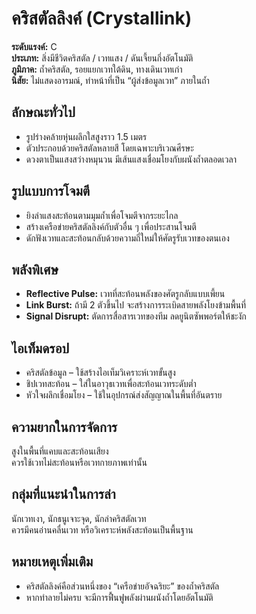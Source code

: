 # คริสตัลลิงค์ (Crystallink)

**ระดับแรงค์:** C  
**ประเภท:** สิ่งมีชีวิตคริสตัล / เวทแสง / ดันเจี้ยนกึ่งอัตโนมัติ  
**ภูมิภาค:** ถ้ำคริสตัล, รอยแยกเวทใต้ดิน, ทางเดินเวทเก่า  
**นิสัย:** ไม่แสดงอารมณ์, ทำหน้าที่เป็น “ผู้ส่งข้อมูลเวท” ภายในถ้ำ

## ลักษณะทั่วไป
- รูปร่างคล้ายหุ่นผลึกใสสูงราว 1.5 เมตร  
- ตัวประกอบด้วยคริสตัลหลายสี โดยเฉพาะบริเวณศีรษะ  
- ดวงตาเป็นแสงสว่างหมุนวน มีเส้นแสงเชื่อมโยงกับผนังถ้ำตลอดเวลา

## รูปแบบการโจมตี
- ยิงลำแสงสะท้อนตามมุมถ้ำเพื่อโจมตีจากระยะไกล  
- สร้างเครือข่ายคริสตัลลิงค์กับตัวอื่น ๆ เพื่อประสานโจมตี  
- ดักฟังเวทและสะท้อนกลับด้วยความถี่ใหม่ให้ศัตรูรับเวทของตนเอง

## พลังพิเศษ
- **Reflective Pulse:** เวทที่สะท้อนพลังของศัตรูกลับแบบเพี้ยน  
- **Link Burst:** ถ้ามี 2 ตัวขึ้นไป จะสร้างการระเบิดสายพลังโยงข้ามพื้นที่  
- **Signal Disrupt:** ตัดการสื่อสารเวทของทีม ลดยูนิตซัพพอร์ตให้ชะงัก

## ไอเท็มดรอป
- คริสตัลข้อมูล – ใช้สร้างไอเท็มวิเคราะห์เวทขั้นสูง  
- ชิปเวทสะท้อน – ใส่ในอาวุธเวทเพื่อสะท้อนเวทระดับต่ำ  
- หัวใจผลึกเชื่อมโยง – ใช้ในอุปกรณ์ส่งสัญญาณในพื้นที่อันตราย

## ความยากในการจัดการ
สูงในพื้นที่แคบและสะท้อนเสียง  
ควรใช้เวทไม่สะท้อนหรือเวทกายภาพเท่านั้น

## กลุ่มที่แนะนำในการล่า
นักเวทเงา, นักธนูเจาะจุด, นักล่าคริสตัลเวท  
ควรมีคนอ่านคลื่นเวท หรือวิเคราะห์พลังสะท้อนเป็นพื้นฐาน

## หมายเหตุเพิ่มเติม
- คริสตัลลิงค์คือส่วนหนึ่งของ “เครือข่ายอัจฉริยะ” ของถ้ำคริสตัล  
- หากทำลายไม่ครบ จะมีการฟื้นฟูพลังผ่านผนังถ้ำโดยอัตโนมัติ
